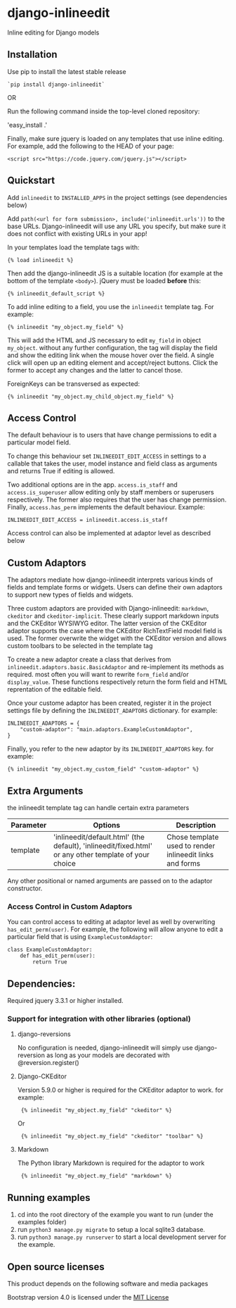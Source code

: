 # django-inlineedit

Inline editing for Django models


## Installation

Use pip to install the latest stable release
    
    `pip install django-inlineedit`
   
OR
   
Run the following command inside the top-level cloned repository:
   
   'easy_install .'
   
Finally, make sure jquery is loaded on any templates that use inline editing. For example, add the following to the HEAD of your page:

    <script src="https://code.jquery.com/jquery.js"></script>


## Quickstart

Add `inlineedit` to `INSTALLED_APPS` in the project settings (see dependencies below)

Add `path(<url for form submission>, include('inlineedit.urls'))` to the base URLs. Django-inlineedit will use any URL you specify, but make sure it does not conflict with existing URLs in your app!

In your templates load the template tags with:

    {% load inlineedit %}

Then add the django-inlineedit JS is a suitable location (for example at the bottom of the template `<body>`). jQuery must be loaded **before** this:

    {% inlineedit_default_script %}

To add inline editing to a field, you use the `inlineedit` template tag. For example:

    {% inlineedit "my_object.my_field" %}

This will add the HTML and JS necessary to edit `my_field` in object `my_object`. without any further configuration, the tag will display the field and show the editing link when the mouse hover over the field. A single click will open up an editing element and accept/reject buttons. Click the former to accept any changes and the latter to cancel those.

ForeignKeys can be transversed as expected:

    {% inlineedit "my_object.my_child_object.my_field" %}


## Access Control

The default behaviour is to users that have change permissions to edit a particular model field.

To change this behaviour set `INLINEEDIT_EDIT_ACCESS` in settings to a callable that takes the user, model instance and field class as arguments and returns True if editing is allowed.

Two additional options are in the app. `access.is_staff` and `access.is_superuser` allow editing only by staff members or superusers respectively. The former also requires that the user has change permission. Finally, `access.has_perm` implements the default behaviour. Example:

    INLINEEDIT_EDIT_ACCESS = inlineedit.access.is_staff

Access control can also be implemented at adaptor level as described below


## Custom Adaptors

The adaptors mediate how django-inlineedit interprets various kinds of fields and template forms or widgets. Users can define their own adaptors to support new types of fields and widgets.

Three custom adaptors are provided with Django-inlineedit: `markdown`, `ckeditor` and `ckeditor-implicit`. These clearly support markdown inputs and the CKEditor WYSIWYG editor. The latter version of the CKEditor adaptor supports the case where the CKEditor RichTextField model field is used. The former overwrite the widget with the CKEditor version and allows custom toolbars to be selected in the template tag

To create a new adaptor create a class that derives from `inlineedit.adaptors.basic.BasicAdaptor` and re-implement its methods as required. most often you will want to rewrite `form_field` and/or `display_value`. These functions respectively return the form field and HTML reprentation of the editable field.

Once your custome adaptor has been created, register it in the project settings file by defining the `INLINEEDIT_ADAPTORS` dictionary. for example:

    INLINEEDIT_ADAPTORS = {
        "custom-adaptor": "main.adaptors.ExampleCustomAdaptor",
    }

Finally, you refer to the new adaptor by its `INLINEEDIT_ADAPTORS` key. for example:

    {% inlineedit "my_object.my_custom_field" "custom-adaptor" %}


## Extra Arguments

the inlineedit template tag can handle certain extra parameters

| Parameter     | Options | Description |
|---------------|---------|-------------|
| template | 'inlineedit/default.html' (the default), 'inlineedit/fixed.html' or any other template of your choice | Chose template used to render inlineedit links and forms |

Any other positional or named arguments are passed on to the adaptor constructor.


### Access Control in Custom Adaptors

You can control access to editing at adaptor level as well by overwriting `has_edit_perm(user)`. For example, the following will allow anyone to edit a particular field that is using `ExampleCustomAdaptor`:

    class ExampleCustomAdaptor:
        def has_edit_perm(user):
            return True


## Dependencies:

Required jquery 3.3.1 or higher installed.


### Support for integration with other libraries (optional)

1. django-reversions
    
    No configuration is needed, django-inlineedit will simply use django-reversion as long 
    as your models are decorated with @reversion.register()

2. Django-CKEditor

    Version 5.9.0 or higher is required for the CKEditor adaptor to work. for example:

        {% inlineedit "my_object.my_field" "ckeditor" %}

    Or

        {% inlineedit "my_object.my_field" "ckeditor" "toolbar" %}


2. Markdown

    The Python library Markdown is required for the adaptor to work

        {% inlineedit "my_object.my_field" "markdown" %}


## Running examples

1. cd into the root directory of the example you want to run (under the examples folder)
2. run `python3 manage.py migrate` to setup a local sqlite3 database.
3. run `python3 manage.py runserver` to start a local development server for the example.


## Open source licenses

This product depends on the following software and media packages

Bootstrap version 4.0 is licensed under the [MIT License](http://opensource.org/licenses/mit-license.html)
